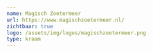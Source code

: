 ```yaml
---
name: Magisch Zoetermeer
url: https://www.magischzoetermeer.nl/
zichtbaar: true
logo: /assets/img/logos/magischzoetermeer.png
type: kraam
---
```


